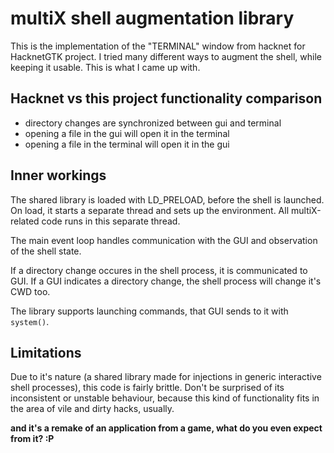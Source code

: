 # multiX shell augmentation library

This is the implementation of the "TERMINAL" window from hacknet for HacknetGTK project.
I tried many different ways to augment the shell, while keeping it usable. This is what I came up with.

## Hacknet vs this project functionality comparison

* directory changes are synchronized between gui and terminal
* opening a file in the gui will open it in the terminal
* opening a file in the terminal will open it in the gui

## Inner workings

The shared library is loaded with LD_PRELOAD, before the shell is launched.
On load, it starts a separate thread and sets up the environment. All multiX-related code runs in this separate thread.

The main event loop handles communication with the GUI and observation of the shell state.

If a directory change occures in the shell process, it is communicated to GUI.
If a GUI indicates a directory change, the shell process will change it's CWD too.

The library supports launching commands, that GUI sends to it with `system()`.

## Limitations

Due to it's nature (a shared library made for injections in generic interactive shell processes), this code is fairly brittle.
Don't be surprised of its inconsistent or unstable behaviour, because this kind of functionality fits in the area of vile and dirty hacks, usually.

**and it's a remake of an application from a game, what do you even expect from it? :P**
